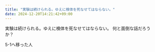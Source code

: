 ```yaml
---
title: "実験は続けられる。ゆえに検体を死なせてはならない。"
date: 2024-12-20T14:21:42+09:00
---
```

実験は続けられる。ゆえに検体を死なせてはならない。
何と面倒な話だろうか？

5-1へ移った人

